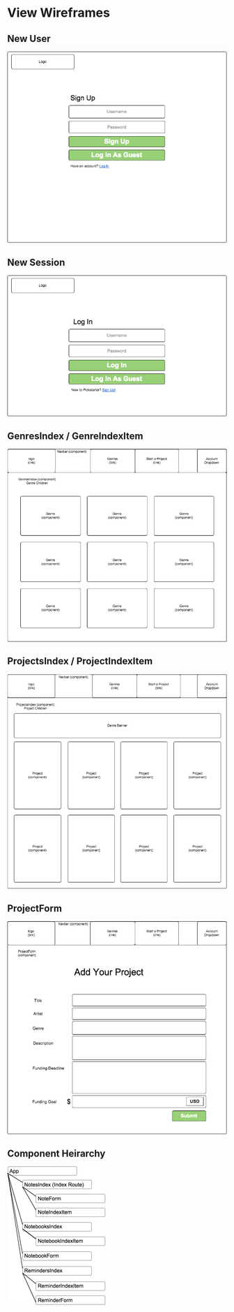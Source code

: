 # View Wireframes

## New User
![new-user]

## New Session
![new-session]

## GenresIndex / GenreIndexItem
![genres]

## ProjectsIndex / ProjectIndexItem
![projects]

## ProjectForm
![project-form]

## Component Heirarchy
![component-heirarchy]

[new-user]: ./wireframes/new_user.png
[new-session]: ./wireframes/new_session.png
[genres]: ./wireframes/genres_index.png
[projects]: ./wireframes/projects_index.png
[project-form]: ./wireframes/project_form.png
[component-heirarchy]: ./wireframes/component_heirarchy.png
